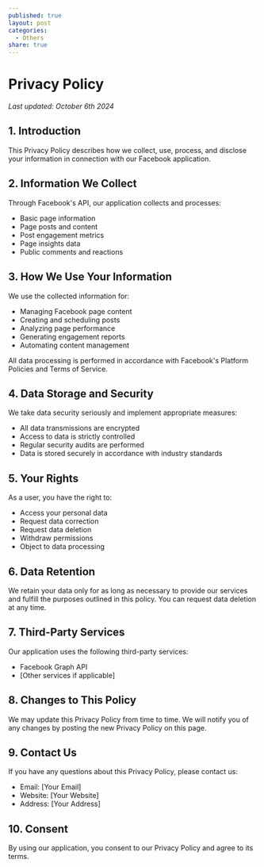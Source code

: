 ```yaml
---
published: true
layout: post
categories:
  - Others
share: true
---
```

# Privacy Policy

*Last updated: October 6th 2024*

## 1. Introduction

This Privacy Policy describes how we collect, use, process, and disclose your information in connection with our Facebook application.

## 2. Information We Collect

Through Facebook's API, our application collects and processes:

- Basic page information
- Page posts and content
- Post engagement metrics
- Page insights data
- Public comments and reactions

## 3. How We Use Your Information

We use the collected information for:

- Managing Facebook page content
- Creating and scheduling posts
- Analyzing page performance
- Generating engagement reports
- Automating content management

All data processing is performed in accordance with Facebook's Platform Policies and Terms of Service.

## 4. Data Storage and Security

We take data security seriously and implement appropriate measures:

- All data transmissions are encrypted
- Access to data is strictly controlled
- Regular security audits are performed
- Data is stored securely in accordance with industry standards

## 5. Your Rights

As a user, you have the right to:

- Access your personal data
- Request data correction
- Request data deletion
- Withdraw permissions
- Object to data processing

## 6. Data Retention

We retain your data only for as long as necessary to provide our services and fulfill the purposes outlined in this policy. You can request data deletion at any time.

## 7. Third-Party Services

Our application uses the following third-party services:

- Facebook Graph API
- [Other services if applicable]

## 8. Changes to This Policy

We may update this Privacy Policy from time to time. We will notify you of any changes by posting the new Privacy Policy on this page.

## 9. Contact Us

If you have any questions about this Privacy Policy, please contact us:

- Email: [Your Email]
- Website: [Your Website]
- Address: [Your Address]

## 10. Consent

By using our application, you consent to our Privacy Policy and agree to its terms.
